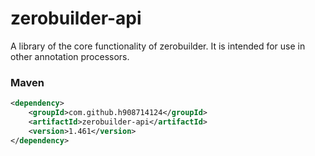 # zerobuilder-api

A library of the core functionality of zerobuilder.
It is intended for use in other annotation processors.

### Maven

````xml
<dependency>
    <groupId>com.github.h908714124</groupId>
    <artifactId>zerobuilder-api</artifactId>
    <version>1.461</version>
</dependency>
````
